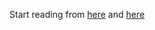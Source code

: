 Start reading from [here](https://tour.golang.org/moretypes/1) and [here](https://golang.org/doc/effective_go.html)
